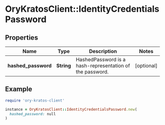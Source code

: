 # OryKratosClient::IdentityCredentialsPassword

## Properties

| Name | Type | Description | Notes |
| ---- | ---- | ----------- | ----- |
| **hashed_password** | **String** | HashedPassword is a hash-representation of the password. | [optional] |

## Example

```ruby
require 'ory-kratos-client'

instance = OryKratosClient::IdentityCredentialsPassword.new(
  hashed_password: null
)
```

